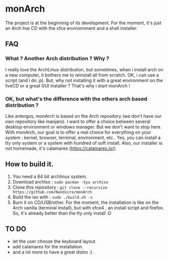 # monArch

The project is at the beginning of its development. For the moment, it's just an
Arch live CD with the xfce environnment and a shell installer.

## FAQ

### What ? Another Arch distribution ? Why ?

I really love the ArchLinux distribution, but sometimes, when i install arch on
a new computer, it bothers me to reinstall all from scratch. OK, i can use a
script (and i do ;p). But, why not installing it with a great environment on the
liveCD or a great GUI installer ? That's why i start monArch !

### OK, but what's the difference with the others arch based distribution ?

Like antergos, monArch is based on the Arch repository (we don't have our own
repository like manjaro). I want to offer a choice between several desktop
environment or windows manager. But we don't want to stop here. With monArch,
our goal is to offer a real choice for everything on your system : kernel,
browser, terminal, environment, etc.. Yes, you can install a tty only system
or a system with hundred of soft install. Also, our installer is not homemade,
it's calamares (https://calamares.io/).

## How to build it.

1. You need a 64 bit archlinux system.
2. Download archIso : `sudo pacman -Syu archiso`
3. Clone this repository : `git clone --recursive https://github.com/Nandicre/monArch`
4. Build the iso with : `sudo ./build.sh -v`
5. Burn it on CD/USB/other. For the moment, the installation is like on the Arch
vanilla (terminal install), but with xfce4 , an install script and firefox. So,
it's already better than the tty only install :D

## TO DO

- let the user choose the keyboard layout.
- add calamares for the installation.
- and a lot more to have a great distro :) .
